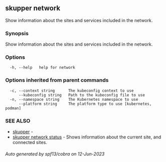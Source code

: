 ## skupper network

Show information about the sites and services included in the network.

### Synopsis

Show information about the sites and services included in the network.

### Options

```
  -h, --help   help for network
```

### Options inherited from parent commands

```
  -c, --context string      The kubeconfig context to use
      --kubeconfig string   Path to the kubeconfig file to use
  -n, --namespace string    The Kubernetes namespace to use
      --platform string     The platform type to use [kubernetes, podman]
```

### SEE ALSO

* [skupper](skupper.md)	 - 
* [skupper network status](skupper_network_status.md)	 - Shows information about the current site, and connected sites.

###### Auto generated by spf13/cobra on 12-Jun-2023
